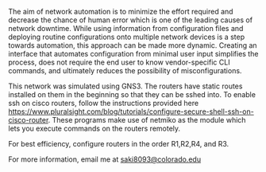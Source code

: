 The aim of network automation is to minimize the effort required and decrease the chance of human error which is one of the leading causes of network downtime. 
While using information from configuration files and deploying routine configurations onto multiple network devices is a step towards automation, this approach can be made more dynamic. Creating an interface that automates configuration from minimal user input simplifies the process, does not require the end user to know vendor-specific CLI commands, and ultimately reduces the possibility of misconfigurations. 

This network was simulated using GNS3. The routers have static routes installed on them in the beginning so that they can be sshed into. To enable ssh on cisco routers, follow the instructions provided here https://www.pluralsight.com/blog/tutorials/configure-secure-shell-ssh-on-cisco-router. These programs make use of netmiko as the module which lets you execute commands on the routers remotely. 

For best efficiency, configure routers in the order R1,R2,R4, and R3.

For more information, email me at saki8093@colorado.edu
